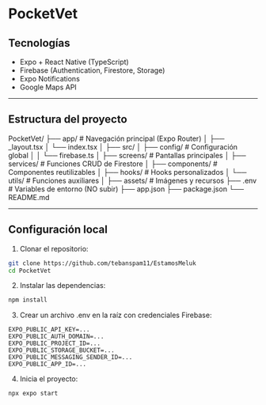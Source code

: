 #  PocketVet

## Tecnologías
- Expo + React Native (TypeScript)
- Firebase (Authentication, Firestore, Storage)
- Expo Notifications
- Google Maps API

---

## Estructura del proyecto

PocketVet/
├── app/ # Navegación principal (Expo Router)
│ ├── _layout.tsx
│ └── index.tsx
│
├── src/
│ ├── config/ # Configuración global
│ │ └── firebase.ts
│ ├── screens/ # Pantallas principales
│ ├── services/ # Funciones CRUD de Firestore
│ ├── components/ # Componentes reutilizables
│ ├── hooks/ # Hooks personalizados
│ └── utils/ # Funciones auxiliares
│
├── assets/ # Imágenes y recursos
├── .env # Variables de entorno (NO subir)
├── app.json
├── package.json
└── README.md

---

## Configuración local

1. Clonar el repositorio:
```bash
git clone https://github.com/tebanspam11/EstamosMeluk
cd PocketVet
```
   
2. Instalar las dependencias:
```bash
npm install
```

3. Crear un archivo .env en la raíz con credenciales Firebase:
```env
EXPO_PUBLIC_API_KEY=...
EXPO_PUBLIC_AUTH_DOMAIN=...
EXPO_PUBLIC_PROJECT_ID=...
EXPO_PUBLIC_STORAGE_BUCKET=...
EXPO_PUBLIC_MESSAGING_SENDER_ID=...
EXPO_PUBLIC_APP_ID=...
```

4. Inicia el proyecto:

```bash
npx expo start
```
